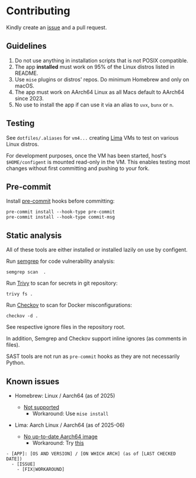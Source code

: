 # Contributing

Kindly create an [issue](https://github.com/raas-dev/configent/issues) and
a pull request.

## Guidelines

1. Do not use anything in installation scripts that is not POSIX compatible.
3. The app **installed** must work on 95% of the Linux distros listed in README.
3. Use `mise` plugins or distros' repos. Do minimum Homebrew and only on macOS.
4. The app must work on AArch64 Linux as all Macs default to AArch64 since 2023.
5. No use to install the app if can use it via an alias to `uvx`, `bunx` or `n`.

## Testing

See `dotfiles/.aliases` for `vm4...` creating
[Lima](https://github.com/lima-vm/lima) VMs to test on various Linux distros.

For development purposes, once the VM has been started, host's `$HOME/configent`
is mounted read-only in the VM. This enables testing most changes without first
committing and pushing to your fork.

## Pre-commit

Install [pre-commit](https://pre-commit.com/) hooks before committing:

    pre-commit install --hook-type pre-commit
    pre-commit install --hook-type commit-msg

## Static analysis

All of these tools are either installed or installed lazily on use by configent.

Run [semgrep](https://semgrep.dev/) for code vulnerability analysis:

    semgrep scan  .

Run [Trivy](https://trivy.dev/latest/) to scan for secrets in git repository:

    trivy fs .

Run [Checkov](https://www.checkov.io/) to scan for Docker misconfigurations:

    checkov -d .

See respective ignore files in the repository root.

In addition, Semgrep and Checkov support inline ignores (as comments in files).

SAST tools are not run as `pre-commit` hooks as they are not necessarily Python.

## Known issues

- Homebrew: Linux / Aarch64  (as of 2025)
  - [Not supported](https://docs.brew.sh/Homebrew-on-Linux#arm-unsupported)
    - Workaround: Use `mise install`

- Lima: Aarch Linux / Aarch64 (as of 2025-06)
  - [No up-to-date Aarch64 image](https://github.com/lima-vm/lima/issues/3049)
    - Workaround: Try [this](https://github.com/mschirrmeister/archlinux-lima)

```
- [APP]: [OS AND VERSION] / [ON WHICH ARCH] (as of [LAST CHECKED DATE])
  - [ISSUE]
    - [FIX|WORKAROUND]
```

